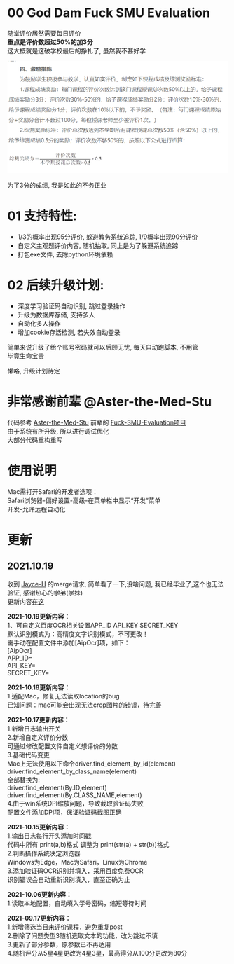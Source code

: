 <!--
 * @File: 
 * @Project: 
 * @Author: zzy
 * @mail: elliot.bia.8989@outlook.com
 * @github: https://github.com/elliot-bia
 * @Date: 2019-10-17 10:55:22
 * @LastEditors: zzy
 * @LastEditTime: 2019-10-23 16:28:59
 -->
# 00 God Dam Fuck SMU Evaluation
随堂评价居然需要每日评价  
**重点是评价数超过50%的加3分**  
这大概就是这破学校最后的挣扎了, 虽然我不甚好学

![看图](./png.png)


为了3分的成绩, 我是如此的不务正业

# 01 支持特性:  
- 1/3的概率出现95分评价, 躲避教务系统追踪, 1/9概率出现90分评价
- 自定义主观题评价内容, 随机抽取, 同上是为了躲避系统追踪
- 打包exe文件, 去除python环境依赖

# 02 后续升级计划:  
- 深度学习验证码自动识别, 跳过登录操作
- 升级为数据库存储, 支持多人
- 自动化多人操作
- 增加cookie存活检测, 若失效自动登录

简单来说升级了给个账号密码就可以后顾无忧, 每天自动跑脚本, 不用管  
毕竟生命宝贵

懒咯, 升级计划待定




# 非常感谢前辈 @Aster-the-Med-Stu
代码参考 [Aster-the-Med-Stu](https://github.com/Aster-the-Med-Stu) 前辈的 [Fuck-SMU-Evaluation项目](https://github.com/Aster-the-Med-Stu/Fuck-SMU-Evaluation)  
由于系统有所升级, 所以进行调试优化  
大部分代码重构重写


# 使用说明
Mac需打开Safari的开发者选项：  
Safari浏览器-偏好设置-高级-在菜单栏中显示“开发”菜单  
开发-允许远程自动化

# 更新
## 2021.10.19
收到 [Jayce-H](https://github.com/Jayce-H) 的merge请求, 简单看了一下,没啥问题, 我已经毕业了,这个也无法验证, 感谢热心的学弟(学妹)  
更新内容[在这](https://github.com/elliot-bia/God_Dam_Fuck_SMU_Evaluation/commit/ad1f477132e9cdd34083a262707c91bd774fafac)  

__2021-10.19更新内容：__   
1、可自定义百度OCR相关设置APP_ID API_KEY SECRET_KEY  
默认识别模式为：高精度文字识别模式，不可更改！  
需手动在配置文件中添加[AipOcr]项，如下：  
[AipOcr]  
APP_ID=  
API_KEY=  
SECRET_KEY=

__2021-10.18更新内容：__   
1.适配Mac，修复无法读取location的bug  
已知问题：mac可能会出现无法crop图片的错误，待完善

__2021-10.17更新内容：__   
1.新增日志输出开关  
2.新增自定义评价分数  
可通过修改配置文件自定义想评价的分数  
3.基础代码变更  
Mac上无法使用以下命令driver.find_element_by_id(element)  
driver.find_element_by_class_name(element)  
全部替换为:  
driver.find_element(By.ID,element)  
driver.find_element(By.CLASS_NAME,element)  
4.由于win系统DPI缩放问题，导致截取验证码失败  
配置文件添加DPI项，保证验证码截图正确

__2021-10.15更新内容：__  
1.输出日志每行开头添加时间戳  
代码中所有 print(a,b)格式 调整为 print(str(a) + str(b))格式  
2.判断操作系统决定浏览器  
Windows为Edge，Mac为Safari，Linux为Chrome  
3.添加验证码OCR识别并填入，采用百度免费OCR  
识别错误会自动重新识别填入，直至正确为止

__2021-10.06更新内容：__  
1.读取本地配置，自动填入学号密码，缩短等待时间

__2021-09.17更新内容：__  
1.新增筛选当日未评价课程，避免重复post  
2.删除了问题类型3随机选取文本的功能，改为跳过不填  
3.更新了部分参数，原参数已不再适用  
4.随机评分从5星4星更改为4星3星，最高得分从100分更改为80分 
